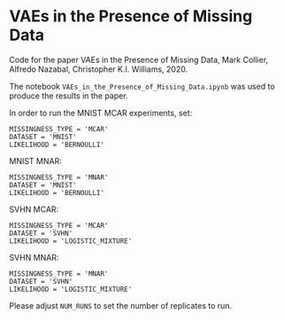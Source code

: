 # VAEs in the Presence of Missing Data

Code for the paper VAEs in the Presence of Missing Data, Mark Collier, Alfredo Nazabal, Christopher K.I. Williams, 2020.

The notebook `VAEs_in_the_Presence_of_Missing_Data.ipynb` was used to produce the results in the paper.

In order to run the MNIST MCAR experiments, set:

```
MISSINGNESS_TYPE = 'MCAR'
DATASET = 'MNIST'
LIKELIHOOD = 'BERNOULLI'
```

MNIST MNAR:

```
MISSINGNESS_TYPE = 'MNAR'
DATASET = 'MNIST'
LIKELIHOOD = 'BERNOULLI'
```
SVHN MCAR:

```
MISSINGNESS_TYPE = 'MCAR'
DATASET = 'SVHN'
LIKELIHOOD = 'LOGISTIC_MIXTURE'
```

SVHN MNAR:

```
MISSINGNESS_TYPE = 'MNAR'
DATASET = 'SVHN'
LIKELIHOOD = 'LOGISTIC_MIXTURE'
```

Please adjust `NUM_RUNS` to set the number of replicates to run.
